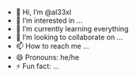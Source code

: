 - 👋 Hi, I’m @al33xl
- 👀 I’m interested in ...
- 🌱 I’m currently learning everything
- 💞️ I’m looking to collaborate on ...
- 📫 How to reach me ...
- 😄 Pronouns: he/he
- ⚡ Fun fact: ...

<!---
al33xl/al33xl is a ✨ special ✨ repository because its `README.md` (this file) appears on your GitHub profile.
You can click the Preview link to take a look at your changes.
--->
